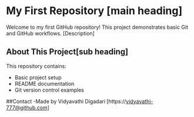 # My First Repository [main heading]

Welcome to my first GitHub repository! This project demonstrates basic Git and GitHub workflows.
[Description]

## About This Project[sub heading]

This repository contains:
- Basic project setup
- README documentation
- Git version control examples

##Contact
-Made by Vidyavathi Digadari [https://vidyavathi-777@github.com]




